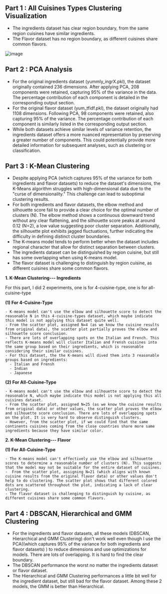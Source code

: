 ## Part 1 : All Cuisines Types Clustering Visualization
  - The ingredients dataset has clear region boundary, from the same region cuisines have similar ingredients.
  - The Flavor dataset has no region boundary, as different cuisines share common flavors.

![image](https://github.com/user-attachments/assets/e7adbbdd-b748-4e54-8e38-be8988747fe1)


## Part 2 : PCA Analysis
  - For the original ingredients dataset (yummly_ingrX.pkl), the dataset originally contained 236 dimensions. After applying PCA, 208 components were retained, capturing 95% of the variance in the data. The percentage contribution of each component is detailed in the corresponding output section.
  - For the original flavor dataset (yum_tfidf.pkl), the dataset originally had 1108 dimensions. Following PCA, 98 components were retained, also capturing 95% of the variance. The percentage contribution of each component is similarly listed in the corresponding output section.
  - While both datasets achieve similar levels of variance retention, the ingredients dataset offers a more nuanced representation by preserving a greater number of components. This could potentially provide more detailed information for subsequent analyses, such as clustering or classification.

## Part 3 : K-Mean Clustering
  - Despite applying PCA (which captures 95% of the variance for both ingredients and flavor datasets) to reduce the dataset's dimensions, the K-Means algorithm struggles with high-dimensional data due to the "curse of dimensionality." This challenge can lead to suboptimal clustering results.
  - For both ingredients and flavor datasets, the elbow method and silhouette score fail to provide a clear choice for the optimal number of clusters (N). The elbow method shows a continuous downward trend without any clear flattening, and the silhouette score peaks at around 0.12 (N=2), a low value suggesting poor cluster separation. Additionally, the silhouette plot exhibits jagged fluctuations, further indicating the difficulty in defining distinct cluster boundaries.
  - The K-means model tends to perform better when the dataset includes regional character that allow for distinct separation between clusters.
  - The ingredients dataset can be distinguished by region cuisine, but still has some overlapping when using K-means model.
  - The flavor dataset is challenging to distinguish by region cuisine, as different cuisines share some common flavors.

 **1. K-Mean Clustering--- Ingredients**

  For this part, I did 2 experiments, one is for 4-cuisine-type, one is for all-cuisine-type

 **(1) For 4-Cuisine-Type**

    - K-means model can't use the elbow and silhouette score to detect the reasonable N in this 4-cuisine-types dataset, which maybe indicate this model is not applying this dataset quite well.
    - From the scatter plot, assigned N=4 (as we know the cuisine results from original data), the scatter plot partially proves the elbow and silhouette score conclusion.
    - There are lots of overlapping spots on the Italian and French. This reflects K-means model will cluster Italian and Frensh cuisines into the same group based on their ingredients, which is reasonable considering their similar cuisines.
    - For this dataset, the the K-means will dived them into 3 reasonable groups based on ingredients:
      - Italian and Frensh
      - Indian
      - Japanese

 **(2) For All-Cuisine-Type**

    - K-means model can't use the elbow and silhouette score to detect the reasonable N, which maybe indicate this model is not applying this all cuisines dataset.
    - From the scatter plot, assigned N=25 (as we know the cuisine results from original data) or other values, the scatter plot proves the elbow and silhouette score conclusion. There are lots of overlapping spots on the plot. It is very hard to observe distinguish clusters.
    - However, from the scatter plot, if we could find that the same continents cuisines coming from the close countries share more same ingredients because they have similar color.

 **2. K-Mean Clustering--- Flavor**

 **(1) For All-Cuisine-Type**

    - The K-means model can't effectively use the elbow and silhouette scores to determine a reasonable number of clusters (N). This suggests that the model may not be suitable for the entire dataset of cuisines.
    -  From the scatter plot, assigning N=21 (which aligns with known cuisine results from the original flavor data) or other values don't help to do clustering. The scatter plot shows that different colored dots are scattered throughout the plot, indicating a lack of clear clustering.
    - The flavor dataset is challenging to distinguish by cuisine, as different cuisines share some common flavors.

## Part 4 : DBSCAN, Hierarchical and GMM Clustering
- For the ingredients and flavor datasets, all these models (DBSCAN, Hierarchical and GMM Clustering) don't work well even though I use the PCA((which captures 95% of the variance for both ingredients and flavor datasets) ) to reduce dimensions and use optimizations for models. There are lots of overlapping. It is hard to find the clear boundary.
- The DBSCAN performance the worst no matter the ingredients dataset or flavor dataset.
- The Hierarchical and GMM Clustering performances a little bit well for the ingredient dataset, but still bad for the flavor dataset. Among these 2 models, the GMM is better than Hierarchical.

